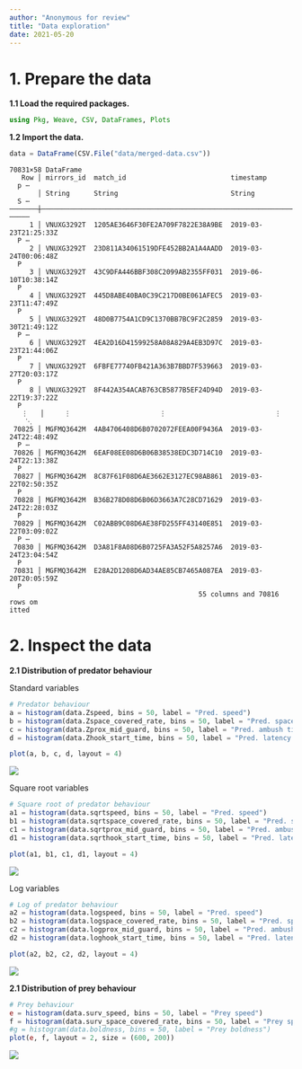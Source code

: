 ```yaml
---
author: "Anonymous for review"
title: "Data exploration"
date: 2021-05-20
---
```




# 1. Prepare the data
**1.1 Load the required packages.**

```julia
using Pkg, Weave, CSV, DataFrames, Plots
```




**1.2 Import the data.**

```julia
data = DataFrame(CSV.File("data/merged-data.csv"))
```

```
70831×58 DataFrame
   Row │ mirrors_id  match_id                          timestamp           
  p ⋯
       │ String      String                            String              
  S ⋯
───────┼───────────────────────────────────────────────────────────────────
─────
     1 │ VNUXG3292T  1205AE3646F30FE2A709F7822E38A9BE  2019-03-23T21:25:33Z
  P ⋯
     2 │ VNUXG3292T  23D811A34061519DFE452BB2A1A4AADD  2019-03-24T00:06:48Z
  P
     3 │ VNUXG3292T  43C9DFA446BBF308C2099AB2355FF031  2019-06-10T10:38:14Z
  P
     4 │ VNUXG3292T  445D8ABE40BA0C39C217D0BE061AFEC5  2019-03-23T11:47:49Z
  P
     5 │ VNUXG3292T  48D0B7754A1CD9C1370BB7BC9F2C2859  2019-03-30T21:49:12Z
  P ⋯
     6 │ VNUXG3292T  4EA2D16D41599258A08A829A4EB3D97C  2019-03-23T21:44:06Z
  P
     7 │ VNUXG3292T  6FBFE77740FB421A363B7BBD7F539663  2019-03-27T20:03:17Z
  P
     8 │ VNUXG3292T  8F442A354ACAB763CB5877B5EF24D94D  2019-03-22T19:37:22Z
  P
   ⋮   │     ⋮                      ⋮                           ⋮          
    ⋱
 70825 │ MGFMQ3642M  4AB4706408D6B0702072FEEA00F9436A  2019-03-24T22:48:49Z
  P ⋯
 70826 │ MGFMQ3642M  6EAF08EE08D6B06B38538EDC3D714C10  2019-03-24T22:13:38Z
  P
 70827 │ MGFMQ3642M  8C87F61F08D6AE3662E3127EC98AB861  2019-03-22T02:50:35Z
  P
 70828 │ MGFMQ3642M  B36B278D08D6B06D3663A7C28CD71629  2019-03-24T22:28:03Z
  P
 70829 │ MGFMQ3642M  C02ABB9C08D6AE38FD255FF43140E851  2019-03-22T03:09:02Z
  P ⋯
 70830 │ MGFMQ3642M  D3A81F8A08D6B0725FA3A52F5A8257A6  2019-03-24T23:04:54Z
  P
 70831 │ MGFMQ3642M  E28A2D1208D6AD34AE85CB7465A087EA  2019-03-20T20:05:59Z
  P
                                               55 columns and 70816 rows om
itted
```





# 2. Inspect the data

**2.1 Distribution of predator behaviour**

Standard variables
```julia
# Predator behaviour
a = histogram(data.Zspeed, bins = 50, label = "Pred. speed")
b = histogram(data.Zspace_covered_rate, bins = 50, label = "Pred. space")
c = histogram(data.Zprox_mid_guard, bins = 50, label = "Pred. ambush time")
d = histogram(data.Zhook_start_time, bins = 50, label = "Pred. latency 1st capt.")

plot(a, b, c, d, layout = 4)
```

![](code/data-exploration-figs/data-exploration_4_1.png)


Square root variables
```julia
# Square root of predator behaviour
a1 = histogram(data.sqrtspeed, bins = 50, label = "Pred. speed")
b1 = histogram(data.sqrtspace_covered_rate, bins = 50, label = "Pred. space")
c1 = histogram(data.sqrtprox_mid_guard, bins = 50, label = "Pred. ambush time")
d1 = histogram(data.sqrthook_start_time, bins = 50, label = "Pred. latency 1st capt.")

plot(a1, b1, c1, d1, layout = 4)
```

![](code/data-exploration-figs/data-exploration_5_1.png)


Log variables
```julia
# Log of predator behaviour
a2 = histogram(data.logspeed, bins = 50, label = "Pred. speed")
b2 = histogram(data.logspace_covered_rate, bins = 50, label = "Pred. space")
c2 = histogram(data.logprox_mid_guard, bins = 50, label = "Pred. ambush time")
d2 = histogram(data.loghook_start_time, bins = 50, label = "Pred. latency 1st capt.")

plot(a2, b2, c2, d2, layout = 4)
```

![](code/data-exploration-figs/data-exploration_6_1.png)


**2.1 Distribution of prey behaviour**

```julia
# Prey behaviour
e = histogram(data.surv_speed, bins = 50, label = "Prey speed")
f = histogram(data.surv_space_covered_rate, bins = 50, label = "Prey space")
#g = histogram(data.boldness, bins = 50, label = "Prey boldness")
plot(e, f, layout = 2, size = (600, 200))
```

![](code/data-exploration-figs/data-exploration_7_1.png)
